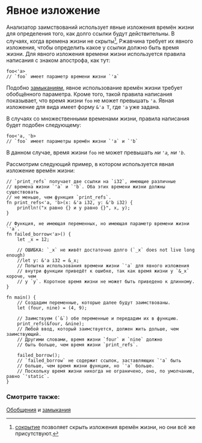 # Явное изложение

Анализатор заимствований использует явные изложения времён 
жизни для определения того, как долго ссылки будут 
действительны. В случаях, когда времена жизни не скрыты[^1], Ржавчина 
требует их явного изложения, чтобы определить какое у 
ссылки должно быть время жизни. Для явного изложения 
времени жизни используется правила написания с знаком апострофа, как 
тут:

```rust,ignore
foo<'a>
// `foo` имеет параметр времени жизни `'a`
```

Подобно [замыканиям](../../fn/closures/anonymity.md), явное использование времён жизни 
требует обобщённого параметра. Кроме того, такой правила написания 
показывает, что время жизни `foo` не может 
превышать `'a`. Явная изложение для вида имеет 
форму `&'a T`, где `'a` уже задана.

В случаях со множественными временами жизни, правила написания будет 
подобен следующему:

```rust,ignore
foo<'a, 'b>
// `foo` имеет параметры времён жизни `'a` и `'b`
```

В данном случае, время жизни `foo` не может 
превышать *ни `'a`, ни `'b`*.

Рассмотрим следующий пример, в котором используется явная изложение времён жизни:

```rust,editable,ignore,mdbook-runnable
// `print_refs` получает две ссылки на `i32`, имеющие различные
// времена жизни `'a` и `'b`. Оба этих времени жизни должны существовать
// не меньше, чем функция `print_refs`.
fn print_refs<'a, 'b>(x: &'a i32, y: &'b i32) {
    println!("x равно {} и y равно {}", x, y);
}

// Функция, не имеющая переменных, но имеющая параметр времени жизни `'a`.
fn failed_borrow<'a>() {
    let _x = 12;

    // ОШИБКА: `_x` не живёт достаточно долго (`_x` does not live long enough)
    //let y: &'a i32 = &_x;
    // Попытка использования времени жизни `'a` для явного изложения 
    // внутри функции приведёт к ошибке, так как время жизни у `&_x` короче, чем
    // у `y`. Коротное время жизни не может быть приведено к длинному.
}

fn main() {
    // Создадим переменные, которые далее будут заимствованы.
    let (four, nine) = (4, 9);
    
    // Заимствуем (`&`) обе переменные и передадим их в функцию.
    print_refs(&four, &nine);
    // Любой ввод, который заимствуется, должен жить дольше, чем заимствующий. 
    // Другими словами, время жизни `four` и `nine` должно
    // быть больше, чем время жизни `print_refs`.
    
    failed_borrow();
    // `failed_borrow` не содержит ссылок, заставляющих `'a` быть
    // больше, чем время жизни функции, но `'a` больше.
    // Поскольку время жизни никогда не ограничено, оно, по умолчанию, равно `'static`.
}
```

[^1]: [сокрытие](elision.md) позволяет скрыть изложения времён жизни, но они всё же присутствуют.

### Смотрите также:

[Обобщения](../../generics.md) и [замыкания](../../fn/closures.md)
